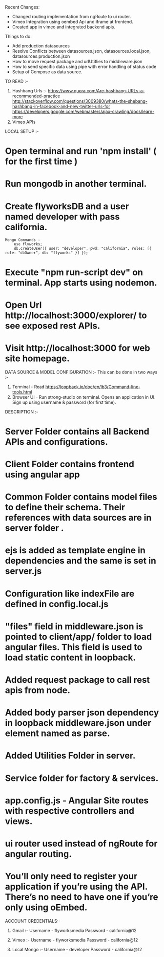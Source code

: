 Recent Changes:
* Changed routing implementation from ngRoute to ui router.
* Vimeo Integration using oembed Api and iframe at frontend.
* Created app in vimeo and integrated backend apis.

Things to do:
* Add production datasources
* Resolve Conflicts between datasources.json, datasources.local.json, datasources.production.json
* How to move request package and urlUtitlies to middleware.json
* How to send specific data using pipe with error handling of status code
* Setup of Compose as data source.


TO READ :- 
1. Hashbang Urls :-
	https://www.quora.com/Are-hashbang-URLs-a-recommended-practice
	http://stackoverflow.com/questions/3009380/whats-the-shebang-hashbang-in-facebook-and-new-twitter-urls-for
	https://developers.google.com/webmasters/ajax-crawling/docs/learn-more
2. Vimeo APIs	


LOCAL SETUP :-
# Open terminal and run 'npm install' ( for the first time )
# Run mongodb in another terminal. 
# Create flyworksDB and a user named developer with pass california.
	Mongo Commands -
		use flyworks;
		db.createUser({ user: "developer", pwd: "california", roles: [{ role: "dbOwner", db: "flyworks" }] });
# Execute "npm run-script dev" on terminal. App starts using nodemon.
# Open Url http://localhost:3000/explorer/ to see exposed rest APIs.
# Visit http://localhost:3000 for web site homepage.


DATA SOURCE & MODEL CONFIGURATION :-
This can be done in two ways :-
1. Terminal - Read https://loopback.io/doc/en/lb3/Command-line-tools.html
2. Browser UI - Run strong-studio on terminal.  Opens an application in UI. Sign up using username & password (for first time).

DESCRIPTION :-
# Server Folder contains all Backend APIs and configurations.
# Client Folder contains frontend using angular app  
# Common Folder contains model files to define their schema. Their references with data sources are in server folder .
# ejs is added as template engine in dependencies and the same is set in server.js
# Configuration like indexFile are defined in config.local.js
# "files" field in middleware.json is pointed to client/app/ folder to load angular files. This field is used to load static content in loopback.
# Added request package to call rest apis from node.
# Added body parser json dependency in loopback middleware.json under element named as parse.
# Added Utilities Folder in server.
# Service folder for factory & services.
# app.config.js - Angular Site routes with respective controllers and views.
# ui router used instead of ngRoute for angular routing.
# You’ll only need to register your application if you’re using the API. There’s no need to have one if you’re only using oEmbed.



ACCOUNT CREDENTIALS:-

1. Gmail :- 
	Username - flyworksmedia
	Password - california@12

2. Vimeo :- 
	Username - flyworksmedia
	Password - california@12

3. Local Mongo :- 
	Username - developer
	Password - california@12